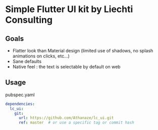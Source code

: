 # Simple Flutter UI kit by Liechti Consulting

## Goals

- Flatter look than Material design (limited use of shadows, no splash animations on clicks, etc...)
- Sane defaults
- Native feel : the text is selectable by default on web 

## Usage

pubspec.yaml

```yaml
dependencies:
  lc_ui:
    git:
      url: https://github.com/Athanaze/lc_ui.git
      ref: master  # or use a specific tag or commit hash
```
